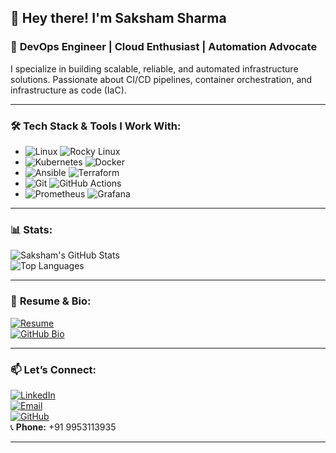 ## 👋 **Hey there! I'm Saksham Sharma**  
### 🚀 **DevOps Engineer | Cloud Enthusiast | Automation Advocate**  

I specialize in building scalable, reliable, and automated infrastructure solutions. Passionate about CI/CD pipelines, container orchestration, and infrastructure as code (IaC).  

---

### 🛠️ **Tech Stack & Tools I Work With:**  

- ![Linux](https://img.shields.io/badge/Linux-FCC624?style=flat&logo=linux&logoColor=black) ![Rocky Linux](https://img.shields.io/badge/Rocky%20Linux-10B981?style=flat&logo=rockylinux&logoColor=white)  
- ![Kubernetes](https://img.shields.io/badge/Kubernetes-326CE5?style=flat&logo=kubernetes&logoColor=white) ![Docker](https://img.shields.io/badge/Docker-2496ED?style=flat&logo=docker&logoColor=white)  
- ![Ansible](https://img.shields.io/badge/Ansible-000000?style=flat&logo=ansible&logoColor=white) ![Terraform](https://img.shields.io/badge/Terraform-7B42BC?style=flat&logo=terraform&logoColor=white)  
- ![Git](https://img.shields.io/badge/Git-F05032?style=flat&logo=git&logoColor=white) ![GitHub Actions](https://img.shields.io/badge/GitHub_Actions-2088FF?style=flat&logo=github-actions&logoColor=white)  
- ![Prometheus](https://img.shields.io/badge/Prometheus-E6522C?style=flat&logo=prometheus&logoColor=white) ![Grafana](https://img.shields.io/badge/Grafana-F46800?style=flat&logo=grafana&logoColor=white)  

---

### 📊 **Stats:**  
![Saksham's GitHub Stats](https://github-readme-stats.vercel.app/api?username=sakshamshaxma&show_icons=true&theme=radical)  
![Top Languages](https://github-readme-stats.vercel.app/api/top-langs/?username=sakshamshaxma&layout=compact&theme=radical)  

---

### 📄 **Resume & Bio:**  
[![Resume](https://img.shields.io/badge/Resume-4285F4?style=flat&logo=google-drive&logoColor=white)](https://www.github.com/sakshamshaxma/devops/Resume.pdf)  
[![GitHub Bio](https://img.shields.io/badge/Bio-181717?style=flat&logo=github&logoColor=white)](https://www.github.com/sakshamshaxma/devops/)  

---

### 📫 **Let’s Connect:**  
[![LinkedIn](https://img.shields.io/badge/LinkedIn-0A66C2?style=flat&logo=linkedin&logoColor=white)](https://www.linkedin.com/in/sakshamshaxma/)  
[![Email](https://img.shields.io/badge/Email-D14836?style=flat&logo=gmail&logoColor=white)](mailto:sakshamsharma150998@gmail.com)  
[![GitHub](https://img.shields.io/badge/GitHub-181717?style=flat&logo=github&logoColor=white)](https://www.github.com/sakshamshaxma)  
📞 **Phone:** +91 9953113935  

---
